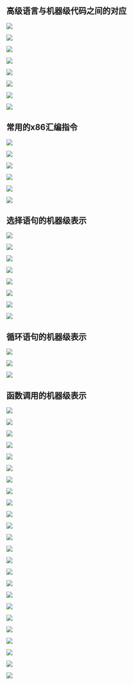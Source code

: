 
## 高级语言与机器级代码之间的对应

![](images/Pasted%20image%2020241205153111.png)

![](images/Pasted%20image%2020241205153441.png)

![](images/Pasted%20image%2020241205153658.png)

![](images/Pasted%20image%2020241205153939.png)

![](images/Pasted%20image%2020241205154033.png)

![](images/Pasted%20image%2020241205154113.png)

![](images/Pasted%20image%2020241205154318.png)

![](images/Pasted%20image%2020241205154434.png)

## 常用的x86汇编指令

![](images/Pasted%20image%2020241205161605.png)

![](images/Pasted%20image%2020241205161752.png)

![](images/Pasted%20image%2020241205162139.png)

![](images/Pasted%20image%2020241205162204.png)

![](images/Pasted%20image%2020241205162800.png)

![](images/Pasted%20image%2020241205162936.png)

## 选择语句的机器级表示

![](images/Pasted%20image%2020241205180527.png)

![](images/Pasted%20image%2020241205180721.png)

![](images/Pasted%20image%2020241205180844.png)

![](images/Pasted%20image%2020241205181652.png)

![](images/Pasted%20image%2020241205181924.png)

![](images/Pasted%20image%2020241205182054.png)

![](images/Pasted%20image%2020241205182247.png)

![](images/Pasted%20image%2020241205182544.png)

## 循环语句的机器级表示

 ![](images/Pasted%20image%2020241205184831.png)

![](images/Pasted%20image%2020241205184945.png)

![](images/Pasted%20image%2020241205185335.png)

## 函数调用的机器级表示

![](images/Pasted%20image%2020241205185635.png)

![](images/Pasted%20image%2020241205190010.png)

![](images/Pasted%20image%2020241205190105.png)

![](images/Pasted%20image%2020241205190630.png)

![](images/Pasted%20image%2020241205190749.png)

![](images/Pasted%20image%2020241205190823.png)

![](images/Pasted%20image%2020241205191854.png)

![](images/Pasted%20image%2020241205191918.png)

![](images/Pasted%20image%2020241205192148.png)

![](images/Pasted%20image%2020241205192316.png)

![](images/Pasted%20image%2020241205192449.png)

![](images/Pasted%20image%2020241205193458.png)

![](images/Pasted%20image%2020241205193519.png)

![](images/Pasted%20image%2020241205200252.png)

![](images/Pasted%20image%2020241205200354.png)

![](images/Pasted%20image%2020241205200445.png)

![](images/Pasted%20image%2020241205200543.png)

![](images/Pasted%20image%2020241205200633.png)

![](images/Pasted%20image%2020241205202645.png)

![](images/Pasted%20image%2020241205203957.png)

![](images/Pasted%20image%2020241205204205.png)

![](images/Pasted%20image%2020241205220232.png)

![](images/Pasted%20image%2020241205220351.png)

![](images/Pasted%20image%2020241205220627.png)

